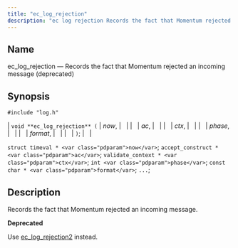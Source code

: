 ```yaml
---
title: "ec_log_rejection"
description: "ec log rejection Records the fact that Momentum rejected an incoming message deprecated void ec log rejection now ac ctx phase format struct timeval now accept construct ac validate context ctx int phase const char format Records the fact that Momentum rejected an incoming message Use ec log rejection 2..."
---
```


<a name="apis.ec_log_rejection"></a> 
## Name

ec_log_rejection — Records the fact that Momentum rejected an incoming message (deprecated)

## Synopsis

`#include "log.h"`

| `void **ec_log_rejection** (` | <var class="pdparam">now</var>, |   |
|   | <var class="pdparam">ac</var>, |   |
|   | <var class="pdparam">ctx</var>, |   |
|   | <var class="pdparam">phase</var>, |   |
|   | <var class="pdparam">format</var>, |   |
|   | `)`; |   |

`struct timeval * <var class="pdparam">now</var>`;
`accept_construct * <var class="pdparam">ac</var>`;
`validate_context * <var class="pdparam">ctx</var>`;
`int <var class="pdparam">phase</var>`;
`const char * <var class="pdparam">format</var>`;
`...`;<a name="idp54238432"></a> 
## Description

Records the fact that Momentum rejected an incoming message.

**<a name="idp54239680"></a> Deprecated**

Use [ec_log_rejection2](/momentum/3/3-api/apis-ec-log-rejection-2) instead.